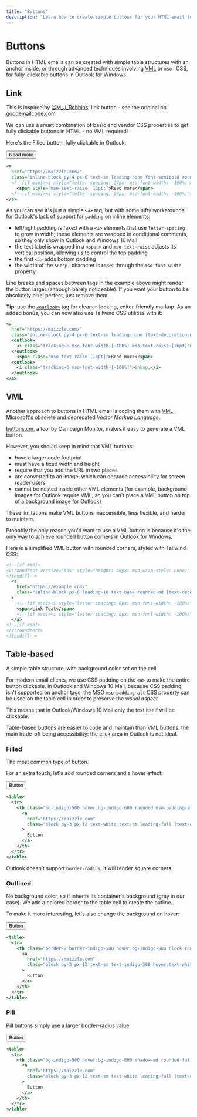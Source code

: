 ```yaml
---
title: "Buttons"
description: "Learn how to create simple buttons for your HTML email templates in Maizzle"
---
```


# Buttons

Buttons in HTML emails can be created with simple table structures with an anchor inside, or through advanced techniques involving <abbr title="Vector Markup Language">VML</abbr> or `mso-` CSS, for fully-clickable buttons in Outlook for Windows.

## Link

<alert>This is inspired by <a href="https://twitter.com/M_J_Robbins">@M_J_Robbins</a>' link button - see the original on <a href="https://www.goodemailcode.com/email-code/link-button">goodemailcode.com</a></alert>

We can use a smart combination of basic and vendor CSS properties to get fully clickable buttons in HTML - no VML required!

Here's the Filled button, fully clickable in Outlook:

<div class="example-preview">
  <div>
    <button
      class="block py-4 px-6 text-sm leading-none no-underline text-white font-semibold rounded bg-indigo-500 hover:bg-indigo-600 focus:outline-none">
        Read more
    </button>
  </div>

  ```xml
  <a
    href="https://maizzle.com/"
    class="inline-block py-4 px-6 text-sm leading-none font-semibold rounded [text-decoration:none] text-white bg-indigo-500 hover:bg-indigo-600">
    <!--[if mso]><i style="letter-spacing: 27px; mso-font-width: -100%; mso-text-raise: 26pt;">&nbsp;</i><![endif]-->
      <span style="mso-text-raise: 13pt;">Read more</span>
    <!--[if mso]><i style="letter-spacing: 27px; mso-font-width: -100%;">&nbsp;</i><![endif]-->
  </a>
  ```
</div>

As you can see it's just a simple `<a>` tag, but with some nifty workarounds for Outlook's lack of support for `padding` on inline elements:

- left/right padding is faked with a `<i>` elements that use `letter-spacing` to grow in width; these elements are wrapped in conditional comments, so they only show in Outlook and Windows 10 Mail
- the text label is wrapped in a `<span>` and `mso-text-raise` adjusts its vertical position, allowing us to control the top padding
- the first `<i>` adds bottom padding
- the width of the `&nbsp;` character is reset through the `mso-font-width` property

<alert>Line breaks and spaces between tags in the example above might render the button larger (although barely noticeable). If you want your button to be absolutely pixel perfect, just remove them.</alert>

**Tip**: use the [`<outlook>`](/docs/tags#outlook) tag for cleaner-looking, editor-friendly markup. As an added bonus, you can now also use Tailwind CSS utilities with it:

<code-sample title="button.html">

  ```xml
  <a
    href="https://maizzle.com/"
    class="inline-block py-4 px-6 text-sm leading-none [text-decoration:none] text-white font-semibold rounded bg-indigo-500 hover:bg-indigo-600">
    <outlook>
      <i class="tracking-6 mso-font-width-[-100%] mso-text-raise-[26pt]">&nbsp;</i>
    </outlook>
      <span class="mso-text-raise-[13pt]">Read more</span>
    <outlook>
      <i class="tracking-6 mso-font-width-[-100%]">&nbsp;</i>
    </outlook>
  </a>
  ```

</code-sample>

## VML

Another approach to buttons in HTML email is coding them with <abbr title="Vector Markup Language">VML</abbr>, Microsoft's obsolete and deprecated _Vector Markup Language_.

[buttons.cm](https://buttons.cm/), a tool by Campaign Monitor, makes it easy to generate a VML button.

However, you should keep in mind that VML buttons:

- have a larger code footprint
- must have a fixed width and height
- require that you add the URL in two places
- are converted to an image, which can degrade accessibility for screen reader users
- cannot be nested inside other VML elements (for example, background images for Outlook require VML, so you can't place a VML button on top of a background image for Outlook)

These limitations make VML buttons inaccessible, less flexible, and harder to maintain.

Probably the only reason you'd want to use a VML button is because it's the only way to achieve rounded button corners in Outlook for Windows.

Here is a simplified VML button with rounded corners, styled with Tailwind CSS:

<code-sample title="vml-rounded-button.html">

  ```xml
  <!--[if mso]>
  <v:roundrect arcsize="50%" style="height: 48px; mso-wrap-style: none;" stroke="f" fillcolor="#1d4ed8">
  <![endif]-->
    <a
      href="https://example.com/"
      class="inline-block px-6 leading-10 text-base rounded-md [text-decoration:none] text-white bg-blue-700"
    >
      <!--[if mso]><i style="letter-spacing: 8px; mso-font-width: -100%;" hidden>&nbsp;</i><![endif]-->
      <span>Link Text</span>
      <!--[if mso]><i style="letter-spacing: 8px; mso-font-width: -100%;" hidden>&nbsp;</i><![endif]-->
    </a>
  <!--[if mso]>
  </v:roundrect>
  <![endif]-->
  ```

</code-sample>

## Table-based

A simple table structure, with background color set on the cell.

For modern email clients, we use CSS padding on the `<a>` to make the entire button clickable. In Outlook and Windows 10 Mail, because CSS padding isn't supported on anchor tags, the MSO `mso-padding-alt` CSS property can be used on the table cell in order to preserve the _visual aspect_.

This means that in Outlook/Windows 10 Mail only the text itself will be clickable.

Table-based buttons are easier to code and maintain than VML buttons, the main trade-off being accessibility: the click area in Outlook is not ideal.

### Filled

The most common type of button.

For an extra touch, let's add rounded corners and a hover effect:

<div class="example-preview">
  <div>
    <button class="mt-4 sm:mt-0 rounded bg-indigo-500 hover:bg-indigo-600 text-sm text-white font-bold leading-full py-3 px-12 focus:outline-none">Button</button>
  </div>

  ```xml
  <table>
    <tr>
      <th class="bg-indigo-500 hover:bg-indigo-600 rounded mso-padding-alt-[12px_48px]">
        <a
          href="https://maizzle.com"
          class="block py-3 px-12 text-white text-sm leading-full [text-decoration:none]"
        >
          Button
        </a>
      </th>
    </tr>
  </table>
  ```
</div>

<alert>Outlook doesn't support <code>border-radius</code>, it will render square corners.</alert>

### Outlined

No background color, so it inherits its container's background (gray in our case). We add a colored border to the table cell to create the outline.

To make it more interesting, let's also change the background on hover:

<div class="example-preview">
  <div>
    <button class="rounded border-2 border-indigo-500 hover:border-indigo-600 hover:bg-indigo-600 text-sm text-indigo-500 hover:text-white font-bold leading-full py-3 px-12 focus:outline-none">Button</button>
  </div>

  ```xml
  <table>
    <tr>
      <th class="border-2 border-indigo-500 hover:bg-indigo-500 block rounded mso-padding-alt-[12px_48px]">
        <a
          href="https://maizzle.com"
          class="block py-3 px-12 text-sm text-indigo-500 hover:text-white leading-full [text-decoration:none]"
        >
          Button
        </a>
      </th>
    </tr>
  </table>
  ```
</div>

### Pill

Pill buttons simply use a larger border-radius value.

<div class="example-preview">
  <div>
    <button class="rounded-full shadow-md bg-indigo-500 hover:bg-indigo-600 text-sm text-white font-bold leading-full py-3 px-12 focus:outline-none">Button</button>
  </div>

  ```xml
  <table>
    <tr>
      <th class="bg-indigo-500 hover:bg-indigo-600 shadow-md rounded-full mso-padding-alt-[12px_48px]">
        <a
          href="https://maizzle.com"
          class="block py-3 px-12 text-sm text-white leading-full [text-decoration:none]"
        >
          Button
        </a>
      </th>
    </tr>
  </table>
  ```
</div>
